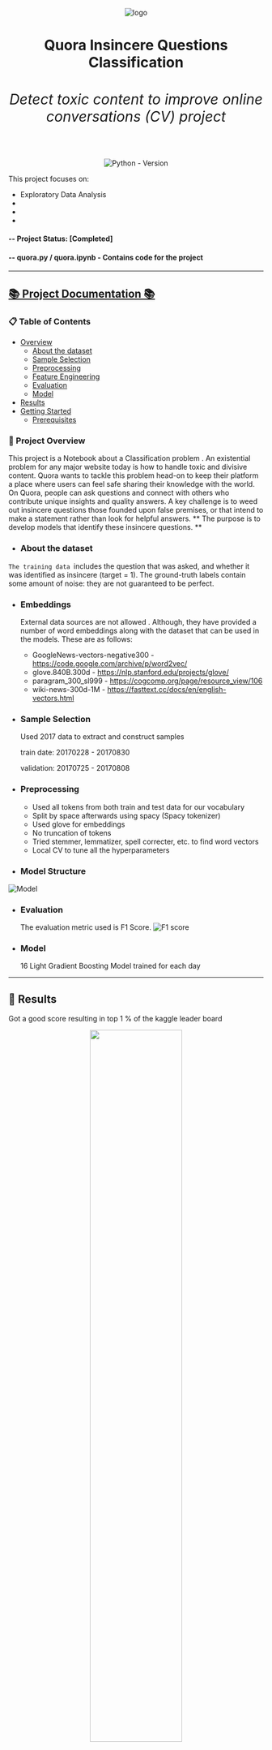 
<div align="center">

![logo](https://github.com/ShailadhShinde/Quora/blob/main/assets/header.png)  
<h1 align="center"><strong>Quora Insincere Questions Classification

  <h6 align="center">Detect toxic content to improve online conversations (CV) project</h6></strong></h1>

![Python - Version](https://img.shields.io/badge/PYTHON-3.9+-blue?style=for-the-badge&logo=python&logoColor=white)

</div>
This project focuses on:

- Exploratory Data Analysis
- 
-
-

#### -- Project Status: [Completed]

#### -- quora.py / quora.ipynb - Contains code for the project

----

## [📚 Project Documentation 📚](http://smp.readthedocs.io/)

### 📋 Table of Contents
- [Overview](#overview)
  - [About the dataset](#atd)
  - [Sample Selection](#ss)
  - [Preprocessing](#pp)
  - [Feature Engineering](#fe)
  - [Evaluation](#eval)
  - [Model](#model)
- [Results](#results)
- [Getting Started](#gs)
  - [Prerequisites](#pr)


###  📌 Project Overview  <a name="overview"></a>

This project is a Notebook about a Classification problem . An existential problem for any major website today is how to handle toxic and divisive content. Quora wants to tackle this problem head-on to keep their platform a place where users can feel safe sharing their knowledge with the world.  On Quora, people can ask questions and connect with others who contribute unique insights and quality answers. A key challenge is to weed out insincere questions those founded upon false premises, or that intend to make a statement rather than look for helpful answers.
** The purpose is to develop models that identify these insincere questions. **

- ### About the dataset  <a name="atd"></a>

`The training data `includes the question that was asked, and whether it was identified as insincere (target = 1). The ground-truth labels contain some amount of noise: they are not guaranteed to be perfect.

- ### Embeddings
    External data sources are not allowed . Although, they have provided a number of word embeddings along with the dataset that can be used in the models. These are as follows:

   - GoogleNews-vectors-negative300 - https://code.google.com/archive/p/word2vec/
   - glove.840B.300d - https://nlp.stanford.edu/projects/glove/
   - paragram_300_sl999 - https://cogcomp.org/page/resource_view/106
   - wiki-news-300d-1M - https://fasttext.cc/docs/en/english-vectors.html
     
- ### Sample Selection  <a name="ss"></a>

  Used 2017 data to extract and construct samples

  train date: 20170228 - 20170830

  validation: 20170725 - 20170808
  
- ### Preprocessing  <a name="pp"></a>

    - Used all tokens from both train and test data for our vocabulary
    - Split by space afterwards using spacy (Spacy tokenizer)
    - Used glove for embeddings
    - No truncation of tokens
    - Tried stemmer, lemmatizer, spell correcter, etc. to find word vectors
    - Local CV to tune all the hyperparameters
    
- ### Model Structure  <a name="fe"></a>

 ![Model](https://github.com/ShailadhShinde/Quora/blob/main/assets/model.JPG)
  
- ### Evaluation  <a name="eval"></a>
  The evaluation metric used is F1 Score.
  ![F1 score](https://github.com/ShailadhShinde/Quora/blob/main/assets/fi.svg)

- ### Model <a name="model"></a>
    16 Light Gradient Boosting Model trained for each day

----

## 💫 Results <a name="results"></a>

  Got a good score resulting in top 1 % of the kaggle leader board
  
   <p align="center">
  <img width="60%" src="https://github.com/ShailadhShinde/Time_series/blob/main/assets/score.JPG">
 </p>

  
---

## 🚀 Getting Started <a name="gs"></a>

### ✅ Prerequisites <a name="pr"></a>
 
 - <b>Dataset prerequisite for training</b>:
 
 Before starting to train a model, make sure to download the dataset from <a href="https://www.kaggle.com/competitions/store-sales-time-series-forecasting/data" target="_blank">here </a> or add it to your notebook
 ### 🐳 Setting up and Running the project

 Just download/copy the files `time_series.py / time_Series.ipynb ` and `EDA.ipynb / EDA.py ` and run them

  
